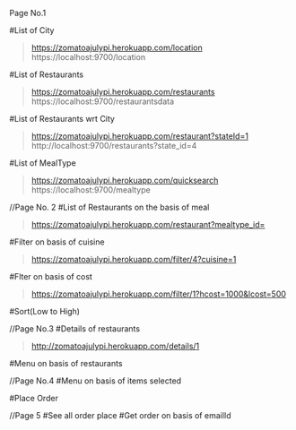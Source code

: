 Page No.1

#List of City
>https://zomatoajulypi.herokuapp.com/location
>https://localhost:9700/location

#List of Restaurants 
>https://zomatoajulypi.herokuapp.com/restaurants
>https://localhost:9700/restaurantsdata

#List of Restaurants wrt City
>https://zomatoajulypi.herokuapp.com/restaurant?stateId=1
>http://localhost:9700/restaurants?state_id=4

#List of MealType
>https://zomatoajulypi.herokuapp.com/quicksearch
>https://localhost:9700/mealtype



//Page No. 2
#List of Restaurants on the basis of meal
>https://zomatoajulypi.herokuapp.com/restaurant?mealtype_id=
>

#Filter on basis of cuisine
>https://zomatoajulypi.herokuapp.com/filter/4?cuisine=1

#Flter on basis of cost
>https://zomatoajulypi.herokuapp.com/filter/1?hcost=1000&lcost=500

#Sort(Low to High)

//Page No.3
#Details of restaurants
>http://zomatoajulypi.herokuapp.com/details/1

#Menu on basis of restaurants

//Page No.4
#Menu on basis of items selected

#Place Order

//Page 5
#See all order place
#Get order on basis of emailId

